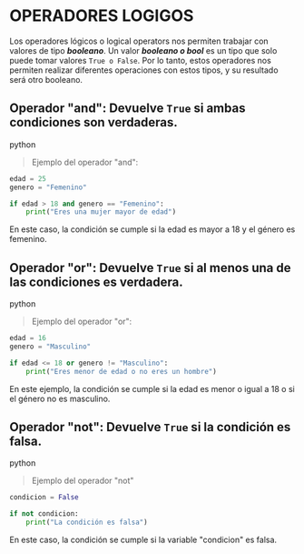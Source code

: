 # OPERADORES LOGIGOS
Los operadores lógicos o logical operators nos permiten trabajar con valores de tipo ***booleano***. Un valor ***booleano o bool*** es un tipo que solo puede tomar valores ```True o False```. Por lo tanto, estos operadores nos permiten realizar diferentes operaciones con estos tipos, y su resultado será otro booleano. 



## Operador "and": Devuelve ```True``` si ambas condiciones son verdaderas.
python
> Ejemplo del operador "and":
```python
edad = 25
genero = "Femenino"

if edad > 18 and genero == "Femenino":
    print("Eres una mujer mayor de edad")
```

En este caso, la condición se cumple si la edad es mayor a 18 y el género es femenino.

## Operador "or": Devuelve ```True``` si al menos una de las condiciones es verdadera.
python
> Ejemplo del operador "or":
```python
edad = 16
genero = "Masculino"

if edad <= 18 or genero != "Masculino":
    print("Eres menor de edad o no eres un hombre")
```

En este ejemplo, la condición se cumple si la edad es menor o igual a 18 o si el género no es masculino.

## Operador "not": Devuelve ```True``` si la condición es falsa.
python
> Ejemplo del operador "not"
```python
condicion = False

if not condicion:
    print("La condición es falsa")
```

En este caso, la condición se cumple si la variable "condicion" es falsa.
